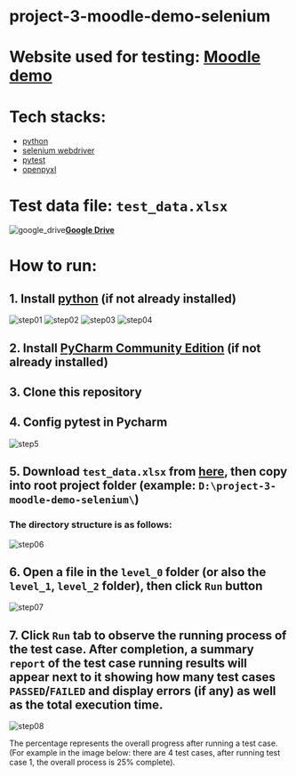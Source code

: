 # **project-3-moodle-demo-selenium**

# **Website used for testing:** [Moodle demo](https://school.moodledemo.net/)

# **Tech stacks:**
- [python](https://www.python.org/downloads/)
- [selenium webdriver](https://www.selenium.dev/documentation/webdriver/getting_started/install_library/)
- [pytest](https://pypi.org/project/pytest/)
- [openpyxl](https://pypi.org/project/openpyxl/)


# **Test data file:** `test_data.xlsx`
![google_drive](https://ssl.gstatic.com/images/branding/product/1x/drive_2020q4_48dp.png)[**Google Drive**](https://docs.google.com/spreadsheets/d/1b7RbgUlz37cmoLDspodr4RVmjNMAUm7s/edit?usp=drive_link&ouid=108255664829481892302&rtpof=true&sd=true)

# **How to run:**
## 1. Install [python](https://www.python.org/downloads/) (if not already installed)
![step01](https://github.com/quocbao2128/project-3-moodle-demo-selenium/assets/84076266/005e3b6c-387d-4683-811a-adc7093a01f9)
![step02](https://github.com/quocbao2128/project-3-moodle-demo-selenium/assets/84076266/a6005d36-6283-44a8-9df7-4e496802638e)
![step03](https://github.com/quocbao2128/project-3-moodle-demo-selenium/assets/84076266/0f8fe877-14f0-454c-8a95-9569bd48ac21)
![step04](https://github.com/quocbao2128/project-3-moodle-demo-selenium/assets/84076266/37b59ce6-7f94-4ed6-851b-826a82a1fd79)

## 2. Install [PyCharm Community Edition](https://www.jetbrains.com/pycharm/download) (if not already installed)

## 3. Clone this repository

## 4. Config pytest in Pycharm
![step5](https://github.com/quocbao2128/project-3-moodle-demo-selenium/assets/84076266/39451674-8ddc-4e39-ba83-1947c945049e)

## 5. Download `test_data.xlsx` from [here](https://docs.google.com/spreadsheets/d/1b7RbgUlz37cmoLDspodr4RVmjNMAUm7s/edit?usp=drive_link&ouid=108255664829481892302&rtpof=true&sd=true), then copy into root project folder (example: `D:\project-3-moodle-demo-selenium\`)
### The directory structure is as follows:
![step06](https://github.com/quocbao2128/project-3-moodle-demo-selenium/assets/84076266/26338988-2603-4a2b-9be3-22c81a26d2c9)

## 6. Open a file in the `level_0` folder (or also the `level_1`, `level_2` folder), then click `Run` button

![step07](https://github.com/quocbao2128/project-3-moodle-demo-selenium/assets/84076266/e864661b-3f75-4832-bc60-f261aa8e4e75)

## 7. Click `Run` tab to observe the running process of the test case. After completion, a summary `report` of the test case running results will appear next to it showing how many test cases `PASSED`/`FAILED` and display errors (if any) as well as the total execution time.

![step08](https://github.com/quocbao2128/project-3-moodle-demo-selenium/assets/84076266/ce37e588-e380-4d76-8abd-18df36389f14)

The percentage represents the overall progress after running a test case. (For example in the image below: there are 4 test cases, after running test case 1, the overall process is 25% complete).
